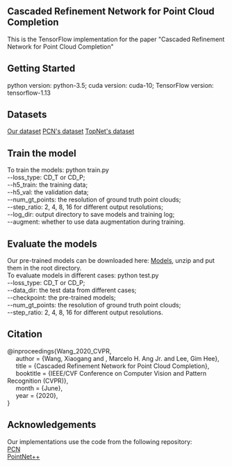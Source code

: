 ## Cascaded Refinement Network for Point Cloud Completion

This is the TensorFlow implementation for the paper "Cascaded Refinement Network for Point Cloud Completion"

## Getting Started
python version: python-3.5;  cuda version: cuda-10;  TensorFlow version: tensorflow-1.13

## Datasets
[Our dataset](https://drive.google.com/file/d/1MzVZLhXOgfaLZjn1jDrwuiCB-XCfaB-w/view?usp=sharing)   [PCN's dataset](https://github.com/wentaoyuan/pcn)  [TopNet's dataset](https://github.com/lynetcha/completion3d)
    
## Train the model
To train the models: python train.py  
    --loss_type: CD_T or CD_P;  
    --h5_train: the training data;  
    --h5_val: the validation data;  
    --num_gt_points: the resolution of ground truth point clouds;  
    --step_ratio: 2, 4, 8, 16 for different output resolutions;   
    --log_dir: output directory to save models and training log;   
    --augment: whether to use data augmentation during training.
    

## Evaluate the models
Our pre-trained models can be downloaded here: [Models](https://drive.google.com/file/d/1egNorG-u98SWUueBsZquw02l4cHU8xBD/view?usp=sharing), unzip and put them in the root directory.  
To evaluate models in different cases: python test.py  
    --loss_type: CD_T or CD_P;  
    --data_dir: the test data from different cases;   
    --checkpoint: the pre-trained models;   
    --num_gt_points: the resolution of ground truth point clouds;    
    --step_ratio: 2, 4, 8, 16 for different output resolutions.
    
## Citation
@inproceedings{Wang_2020_CVPR,  
&nbsp;&nbsp;&nbsp;&nbsp;      author    = {Wang, Xiaogang and , Marcelo H. Ang Jr. and Lee, Gim Hee},  
&nbsp;&nbsp;&nbsp;&nbsp;      title     = {Cascaded Refinement Network for Point Cloud Completion},  
&nbsp;&nbsp;&nbsp;&nbsp;      booktitle = {IEEE/CVF Conference on Computer Vision and Pattern Recognition (CVPR)},  
&nbsp;&nbsp;&nbsp;&nbsp;      month     = {June},       
&nbsp;&nbsp;&nbsp;&nbsp;      year      = {2020},  
}

## Acknowledgements 
Our implementations use the code from the following repository:  
[PCN](https://github.com/wentaoyuan/pcn)        
[PointNet++](https://github.com/charlesq34/pointnet2)
